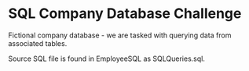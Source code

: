 # SQL Company Database Challenge

Fictional company database - we are tasked with querying data from associated tables.

Source SQL file is found in EmployeeSQL as SQLQueries.sql.
